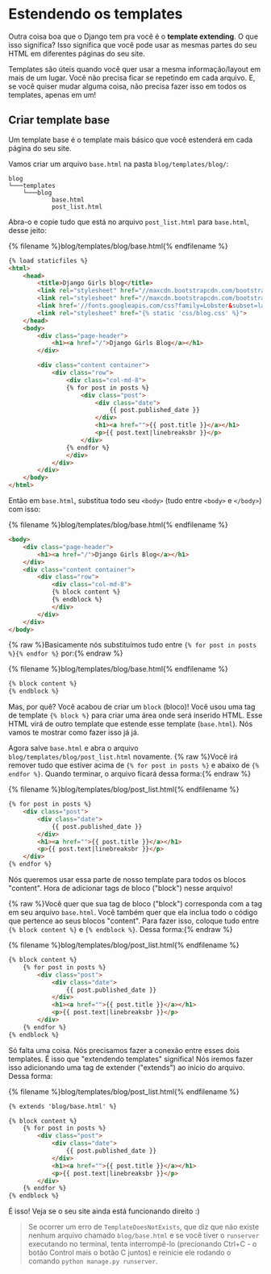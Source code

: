 # Estendendo os templates

Outra coisa boa que o Django tem pra você é o __template extending__. O que isso significa? Isso significa que você pode usar as mesmas partes do seu HTML em diferentes páginas do seu site.

Templates são úteis quando você quer usar a mesma informação/layout em mais de um lugar. Você não precisa ficar se repetindo em cada arquivo. E, se você quiser mudar alguma coisa, não precisa fazer isso em todos os templates, apenas em um!

## Criar template base

Um template base é o template mais básico que você estenderá em cada página do seu site.

Vamos criar um arquivo `base.html` na pasta `blog/templates/blog/`:

    blog
    └───templates
        └───blog
                base.html
                post_list.html


Abra-o e copie tudo que está no arquivo `post_list.html` para `base.html`, desse jeito:

{% filename %}blog/templates/blog/base.html{% endfilename %}
```html
{% load staticfiles %}
<html>
    <head>
        <title>Django Girls blog</title>
        <link rel="stylesheet" href="//maxcdn.bootstrapcdn.com/bootstrap/3.2.0/css/bootstrap.min.css">
        <link rel="stylesheet" href="//maxcdn.bootstrapcdn.com/bootstrap/3.2.0/css/bootstrap-theme.min.css">
        <link href='//fonts.googleapis.com/css?family=Lobster&subset=latin,latin-ext' rel='stylesheet' type='text/css'>
        <link rel="stylesheet" href="{% static 'css/blog.css' %}">
    </head>
    <body>
        <div class="page-header">
            <h1><a href="/">Django Girls Blog</a></h1>
        </div>

        <div class="content container">
            <div class="row">
                <div class="col-md-8">
                {% for post in posts %}
                    <div class="post">
                        <div class="date">
                            {{ post.published_date }}
                        </div>
                        <h1><a href="">{{ post.title }}</a></h1>
                        <p>{{ post.text|linebreaksbr }}</p>
                    </div>
                {% endfor %}
                </div>
            </div>
        </div>
    </body>
</html>
```

Então em `base.html`, substitua todo seu `<body>` (tudo entre `<body>` e `</body>`) com isso:

{% filename %}blog/templates/blog/base.html{% endfilename %}
```html
<body>
    <div class="page-header">
        <h1><a href="/">Django Girls Blog</a></h1>
    </div>
    <div class="content container">
        <div class="row">
            <div class="col-md-8">
            {% block content %}
            {% endblock %}
            </div>
        </div>
    </div>
</body>
```

{% raw %}Basicamente nós substituímos tudo entre `{% for post in posts %}{% endfor %}` por:{% endraw %}

{% filename %}blog/templates/blog/base.html{% endfilename %}
```html
{% block content %}
{% endblock %}
```

Mas, por quê? Você acabou de criar um `block` (bloco)! Você usou uma tag de template `{% block %}` para criar uma área onde será inserido HTML. Esse HTML virá de outro template que estende esse template (`base.html`). Nós vamos te mostrar como fazer isso já já.

Agora salve `base.html` e abra o arquivo `blog/templates/blog/post_list.html` novamente. {% raw %}Você irá remover tudo que estiver acima de `{% for post in posts %}` e abaixo de `{% endfor %}`. Quando terminar, o arquivo ficará dessa forma:{% endraw %}

{% filename %}blog/templates/blog/post_list.html{% endfilename %}
```html
{% for post in posts %}
    <div class="post">
        <div class="date">
            {{ post.published_date }}
        </div>
        <h1><a href="">{{ post.title }}</a></h1>
        <p>{{ post.text|linebreaksbr }}</p>
    </div>
{% endfor %}
```

Nós queremos usar essa parte de nosso template para todos os blocos "content".
Hora de adicionar tags de bloco ("block") nesse arquivo!

{% raw %}Você quer que sua tag de bloco ("block") corresponda com a tag em seu arquivo `base.html`. Você também quer que ela inclua todo o código que pertence ao seus blocos "content". Para fazer isso, coloque tudo entre `{% block content %}` e `{% endblock %}`. Dessa forma:{% endraw %}

{% filename %}blog/templates/blog/post_list.html{% endfilename %}
```html
{% block content %}
    {% for post in posts %}
        <div class="post">
            <div class="date">
                {{ post.published_date }}
            </div>
            <h1><a href="">{{ post.title }}</a></h1>
            <p>{{ post.text|linebreaksbr }}</p>
        </div>
    {% endfor %}
{% endblock %}
```

Só falta uma coisa. Nós precisamos fazer a conexão entre esses dois templates.  É isso que "extendendo templates" significa! Nós iremos fazer isso adicionando uma tag de extender ("extends") ao início do arquivo. Dessa forma:

{% filename %}blog/templates/blog/post_list.html{% endfilename %}
```html
{% extends 'blog/base.html' %}

{% block content %}
    {% for post in posts %}
        <div class="post">
            <div class="date">
                {{ post.published_date }}
            </div>
            <h1><a href="">{{ post.title }}</a></h1>
            <p>{{ post.text|linebreaksbr }}</p>
        </div>
    {% endfor %}
{% endblock %}
```

É isso! Veja se o seu site ainda está funcionando direito :)

> Se ocorrer um erro de `TemplateDoesNotExists`, que diz que não existe nenhum arquivo chamado `blog/base.html` e se você tiver o `runserver` executando no terminal, tenta interrompê-lo (precionando Ctrl+C - o botão Control mais o botão C juntos) e reinicie ele rodando o comando `python manage.py runserver`.
